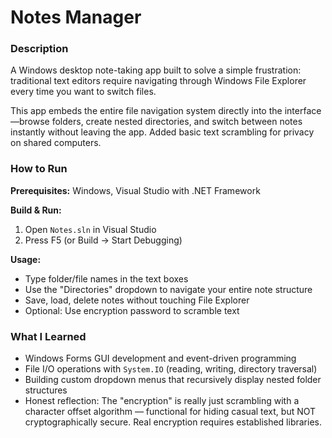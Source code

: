 # Notes Manager

### Description

A Windows desktop note-taking app built to solve a simple frustration: traditional text editors require navigating through Windows File Explorer every time you want to switch files.

This app embeds the entire file navigation system directly into the interface—browse folders, create nested directories, and switch between notes instantly without leaving the app. Added basic text scrambling for privacy on shared computers.

### How to Run

**Prerequisites:** Windows, Visual Studio with .NET Framework

**Build & Run:**

1. Open `Notes.sln` in Visual Studio
2. Press F5 (or Build → Start Debugging)

**Usage:**

- Type folder/file names in the text boxes
- Use the "Directories" dropdown to navigate your entire note structure
- Save, load, delete notes without touching File Explorer
- Optional: Use encryption password to scramble text

### What I Learned

- Windows Forms GUI development and event-driven programming
- File I/O operations with `System.IO` (reading, writing, directory traversal)
- Building custom dropdown menus that recursively display nested folder structures
- Honest reflection: The "encryption" is really just scrambling with a character offset algorithm — functional for hiding casual text, but NOT cryptographically secure. Real encryption requires established libraries.
